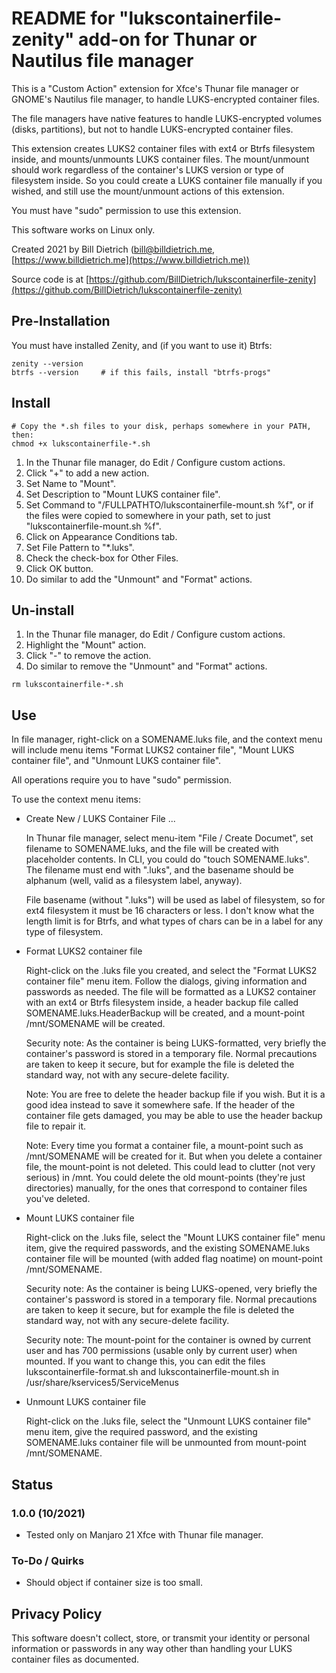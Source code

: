 # README for "lukscontainerfile-zenity" add-on for Thunar or Nautilus file manager

This is a "Custom Action" extension for Xfce's Thunar file manager or GNOME's Nautilus file manager, to handle LUKS-encrypted container files.

The file managers have native features to handle LUKS-encrypted volumes (disks, partitions), but not to handle LUKS-encrypted container files.

This extension creates LUKS2 container files with ext4 or Btrfs filesystem inside, and mounts/unmounts LUKS container files. The mount/unmount should work regardless of the container's LUKS version or type of filesystem inside.  So you could create a LUKS container file manually if you wished, and still use the mount/unmount actions of this extension.

You must have "sudo" permission to use this extension.

This software works on Linux only.

Created 2021 by Bill Dietrich ([bill@billdietrich.me](bill@billdietrich.me), [https://www.billdietrich.me](https://www.billdietrich.me))

Source code is at [https://github.com/BillDietrich/lukscontainerfile-zenity](https://github.com/BillDietrich/lukscontainerfile-zenity)


## Pre-Installation

You must have installed Zenity, and (if you want to use it) Btrfs:

```
zenity --version
btrfs --version		# if this fails, install "btrfs-progs"
```


## Install

```
# Copy the *.sh files to your disk, perhaps somewhere in your PATH, then:
chmod +x lukscontainerfile-*.sh
```

1. In the Thunar file manager, do Edit / Configure custom actions.
2. Click "+" to add a new action.
3. Set Name to "Mount".
4. Set Description to "Mount LUKS container file".
5. Set Command to "/FULLPATHTO/lukscontainerfile-mount.sh %f", or if
the files were copied to somewhere in your path, set to
just "lukscontainerfile-mount.sh %f".
6. Click on Appearance Conditions tab.
7. Set File Pattern to "*.luks".
8. Check the check-box for Other Files.
9. Click OK button.
10. Do similar to add the "Unmount" and "Format" actions.

## Un-install

1. In the Thunar file manager, do Edit / Configure custom actions.
2. Highlight the "Mount" action.
3. Click "-" to remove the action.
4. Do similar to remove the "Unmount" and "Format" actions.

```
rm lukscontainerfile-*.sh
```


## Use

In file manager, right-click on a SOMENAME.luks file, and the context menu will include menu items "Format LUKS2 container file", "Mount LUKS container file", and "Unmount LUKS container file".

All operations require you to have "sudo" permission.

To use the context menu items:

* Create New / LUKS Container File ...

    In Thunar file manager, select menu-item "File / Create Documet", set filename to SOMENAME.luks, and the file will be created with placeholder contents.  In CLI, you could do "touch SOMENAME.luks".  The filename must end with ".luks", and the basename should be alphanum (well, valid as a filesystem label, anyway).

	File basename (without ".luks") will be used as label of filesystem, so for ext4 filesystem it must be 16 characters or less.  I don't know what the length limit is for Btrfs, and what types of chars can be in a label for any type of filesystem.

* Format LUKS2 container file
    
	Right-click on the .luks file you created, and select the "Format LUKS2 container file" menu item.  Follow the dialogs, giving information and passwords as needed.  The file will be formatted as a LUKS2 container with an ext4 or Btrfs filesystem inside, a header backup file called SOMENAME.luks.HeaderBackup will be created, and a mount-point /mnt/SOMENAME will be created.

	Security note: As the container is being LUKS-formatted, very briefly the container's password is stored in a temporary file.  Normal precautions are taken to keep it secure, but for example the file is deleted the standard way, not with any secure-delete facility.

	Note: You are free to delete the header backup file if you wish.  But it is a good idea instead to save it somewhere safe.  If the header of the container file gets damaged, you may be able to use the header backup file to repair it.

	Note: Every time you format a container file, a mount-point such as /mnt/SOMENAME will be created for it.  But when you delete a container file, the mount-point is not deleted.  This could lead to clutter (not very serious) in /mnt.  You could delete the old mount-points (they're just directories) manually, for the ones that correspond to container files you've deleted.

* Mount LUKS container file

	Right-click on the .luks file, select the "Mount LUKS container file" menu item, give the required passwords, and the existing SOMENAME.luks container file will be mounted (with added flag noatime) on mount-point /mnt/SOMENAME.

	Security note: As the container is being LUKS-opened, very briefly the container's password is stored in a temporary file.  Normal precautions are taken to keep it secure, but for example the file is deleted the standard way, not with any secure-delete facility.

	Security note: The mount-point for the container is owned by current user and has 700 permissions (usable only by current user) when mounted.  If you want to change this, you can edit the files lukscontainerfile-format.sh and lukscontainerfile-mount.sh in /usr/share/kservices5/ServiceMenus

* Unmount LUKS container file

	Right-click on the .luks file, select the "Unmount LUKS container file" menu item, give the required password, and the existing SOMENAME.luks container file will be unmounted from mount-point /mnt/SOMENAME.


## Status

### 1.0.0 (10/2021)
* Tested only on Manjaro 21 Xfce with Thunar file manager.


### To-Do / Quirks
* Should object if container size is too small.


## Privacy Policy
This software doesn't collect, store, or transmit your identity or personal information or passwords in any way other than handling your LUKS container files as documented.

